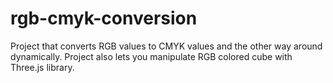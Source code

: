 # rgb-cmyk-conversion
Project that converts RGB values to CMYK values and the other way around dynamically.
Project also lets you manipulate RGB colored cube with Three.js library.
